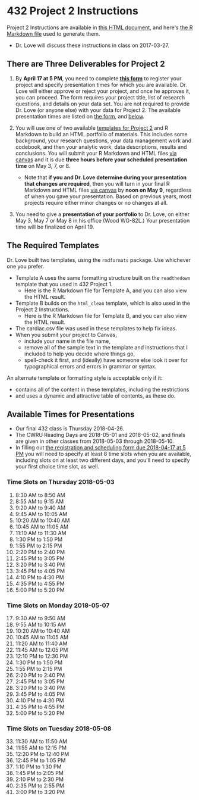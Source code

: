 # 432 Project 2 Instructions

Project 2 Instructions are available in [this HTML document](https://htmlpreview.github.io/?https://github.com/THOMASELOVE/432-2018/blob/master/projects/project2/project2-instructions-432-2018.html), and here's [the R Markdown file](https://raw.githubusercontent.com/THOMASELOVE/432-2018/master/projects/project2/project2-instructions-432-2018.Rmd) used to generate them.

- Dr. Love will discuss these instructions in class on 2017-03-27.

## There are Three Deliverables for Project 2

1. By **April 17 at 5 PM**, you need to complete [**this form**](https://goo.gl/forms/Zfgnq5pyAAzAlmUm1) to register your project and specify presentation times for which you are available. Dr. Love will either approve or reject your project, and once he approves it, you can proceed. The form requires your project title, list of research questions, and details on your data set. You are not required to provide Dr. Love (or anyone else) with your data for Project 2. The available presentation times are listed on [the form](https://goo.gl/forms/Zfgnq5pyAAzAlmUm1), and [below](https://github.com/THOMASELOVE/432-2018/blob/master/projects/project2/README.md#available-times-for-presentations).

2. You will use one of two available [templates for Project 2](https://github.com/THOMASELOVE/432-2018/tree/master/projects/project2) and R Markdown to build an HTML portfolio of materials. This includes some background, your research questions, your data management work and codebook, and then your analytic work, data descriptions, results and conclusions. You will submit your R Markdown and HTML files [via canvas](https://canvas.case.edu/) and it is due **three hours before your scheduled presentation time** on May 3, 7, or 8. 
    - Note that **if you and Dr. Love determine during your presentation that changes are required**, then you will turn in your final R Markdown and HTML files [via canvas](https://canvas.case.edu/) by **noon on May 9**, regardless of when you gave your presentation. Based on previous years, most projects require either minor changes or no changes at all. 

3. You need to give a **presentation of your portfolio** to Dr. Love, on either May 3, May 7 or May 8 in his office (Wood WG-82L.) Your presentation time will be finalized on April 19.

## The Required Templates

Dr. Love built two templates, using the `rmdformats` package. Use whichever one you prefer.

- Template A uses the same formatting structure built on the `readthedown` template that you used in 432 Project 1.
    - Here is the R Markdown file for Template A, and you can also view the HTML result.
- Template B builds on the `html_clean` template, which is also used in the Project 2 Instructions.
    - Here is the R Markdown file for Template B, and you can also view the HTML result.
- The cardiac.csv file was used in these templates to help fix ideas.
- When you submit your project to Canvas,
    - include your name in the file name,
    - remove all of the sample text in the template and instructions that I included to help you decide where things go,
    - spell-check it first, and (ideally) have someone else look it over for typographical errors and errors in grammar or syntax.

An alternate template or formatting style is acceptable only if it:

- contains all of the content in these templates, including the restrictions
- and uses a dynamic and attractive table of contents, as these do.

## Available Times for Presentations

- Our final 432 class is Thursday 2018-04-26. 
- The CWRU Reading Days are 2018-05-01 and 2018-05-02, and finals are given in other classes from 2018-05-03 through 2018-05-10.
- In filling out [the registration and scheduling form due 2018-04-17 at 5 PM](https://goo.gl/forms/Zfgnq5pyAAzAlmUm1) you will need to specify at least 8 time slots when you are available, including slots on at least two different days, and you'll need to specify your first choice time slot, as well.

### Time Slots on Thursday 2018-05-03

1. 8:30 AM to 8:50 AM
2. 8:55 AM to 9:15 AM
3. 9:20 AM to 9:40 AM
4. 9:45 AM to 10:05 AM
5. 10:20 AM to 10:40 AM
6. 10:45 AM to 11:05 AM
7. 11:10 AM to 11:30 AM
8. 1:30 PM to 1:50 PM
9. 1:55 PM to 2:15 PM
10. 2:20 PM to 2:40 PM
11. 2:45 PM to 3:05 PM
12. 3:20 PM to 3:40 PM
13. 3:45 PM to 4:05 PM
14. 4:10 PM to 4:30 PM
15. 4:35 PM to 4:55 PM
16. 5:00 PM to 5:20 PM

### Time Slots on Monday 2018-05-07

17. 9:30 AM to 9:50 AM
18. 9:55 AM to 10:15 AM
19. 10:20 AM to 10:40 AM
20. 10:45 AM to 11:05 AM
21. 11:20 AM to 11:40 AM
22. 11:45 AM to 12:05 PM
23. 12:10 PM to 12:30 PM
24. 1:30 PM to 1:50 PM
25. 1:55 PM to 2:15 PM
26. 2:20 PM to 2:40 PM
27. 2:45 PM to 3:05 PM
28. 3:20 PM to 3:40 PM
29. 3:45 PM to 4:05 PM
30. 4:10 PM to 4:30 PM
31. 4:35 PM to 4:55 PM
32. 5:00 PM to 5:20 PM

### Time Slots on Tuesday 2018-05-08

33. 11:30 AM to 11:50 AM
34. 11:55 AM to 12:15 PM
35. 12:20 PM to 12:40 PM
36. 12:45 PM to 1:05 PM
37. 1:10 PM to 1:30 PM
38. 1:45 PM to 2:05 PM
39. 2:10 PM to 2:30 PM
40. 2:35 PM to 2:55 PM
41. 3:00 PM to 3:20 PM
